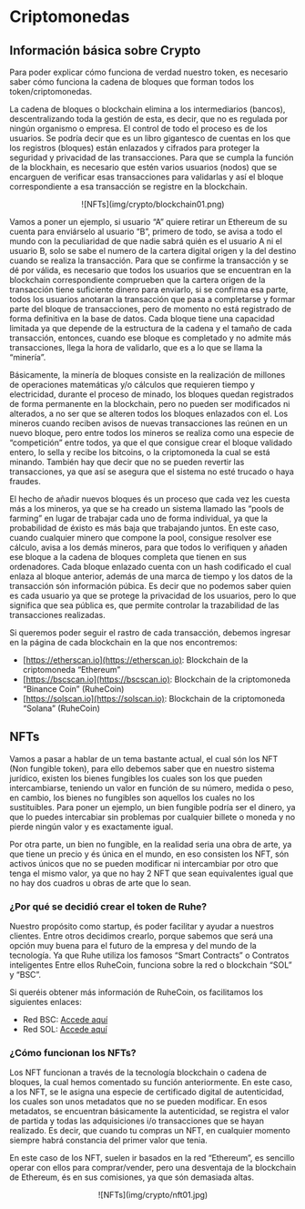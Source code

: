 # Criptomonedas

## Información básica sobre Crypto

Para poder explicar cómo funciona de verdad nuestro token, es necesario saber cómo funciona la cadena de bloques que forman todos los token/criptomonedas. 

La cadena de bloques o blockchain elimina a los intermediarios (bancos), descentralizando toda la gestión de esta, es decir, que no es regulada por ningún organismo o empresa. El control de todo el proceso es de los usuarios. Se podría decir que es un libro gigantesco de cuentas en los que los registros (bloques) están enlazados y cifrados para proteger la seguridad y privacidad de las transacciones. Para que se cumpla la función de la blockhain, es necesario que estén varios usuarios (nodos) que se encarguen de verificar esas transacciones para validarlas y así el bloque correspondiente a esa transacción se registre en la blockchain.
<center>
![NFTs](img/crypto/blockchain01.png)
</center>

Vamos a poner un ejemplo, si usuario “A” quiere retirar un Ethereum de su cuenta para enviárselo al usuario “B”, primero de todo, se avisa a todo el mundo con la peculiaridad de que nadie sabrá quién es el usuario A ni el usuario B, solo se sabe el numero de la cartera digital origen y la del destino cuando se realiza la transacción. Para que se confirme la transacción y se dé por válida, es necesario que todos los usuarios que se encuentran en la blockchain correspondiente comprueben que la cartera origen de la transacción tiene suficiente dinero para enviarlo, si se confirma esa parte, todos los usuarios anotaran la transacción que pasa a completarse y formar parte del bloque de transacciones, pero de momento no está registrado de forma definitiva en la base de datos. Cada bloque tiene una capacidad limitada ya que depende de la estructura de la cadena y el tamaño de cada transacción, entonces, cuando ese bloque es completado y no admite más transacciones, llega la hora de validarlo, que es a lo que se llama la “minería”.

Básicamente, la minería de bloques consiste en la realización de millones de operaciones matemáticas y/o cálculos que requieren tiempo y electricidad, durante el proceso de minado, los bloques quedan registrados de forma permanente en la blockchain, pero no pueden ser modificados ni alterados, a no ser que se alteren todos los bloques enlazados con el. Los mineros cuando reciben avisos de nuevas transacciones las reúnen en un nuevo bloque, pero entre todos los mineros se realiza como una especie de “competición” entre todos, ya que el que consigue crear el bloque validado entero, lo sella y recibe los bitcoins, o la criptomoneda la cual se está minando. También hay que decir que no se pueden revertir las transacciones, ya que así se asegura que el sistema no esté trucado o haya fraudes.

El hecho de añadir nuevos bloques és un proceso que cada vez les cuesta más a los mineros, ya que se ha creado un sistema llamado las “pools de farming” en lugar de trabajar cada uno de forma individual, ya que la probabilidad de éxisto es más baja que trabajando juntos. En este caso, cuando cualquier minero que compone la pool, consigue resolver ese cálculo, avisa a los demás mineros, para que todos lo verifiquen y añaden ese bloque a la cadena de bloques completa que tienen en sus ordenadores.
Cada bloque enlazado cuenta con un hash codificado el cual enlaza al bloque anterior, además de una marca de tiempo y los datos de la transacción són información púbica. Es decir que no podemos saber quien es cada usuario ya que se protege la privacidad de los usuarios, pero lo que significa que sea pública es, que permite controlar la trazabilidad de las transacciones realizadas.

Si queremos poder seguir el rastro de cada transacción, debemos ingresar en la página de cada blockchain en la que nos encontremos:

* [https://etherscan.io](https://etherscan.io): Blockchain de la criptomoneda “Ethereum”
* [https://bscscan.io](https://bscscan.io): Blockchain de la criptomoneda “Binance Coin” (RuheCoin)
* [https://solscan.io](https://solscan.io): Blockchain de la criptomoneda “Solana” (RuheCoin)
 
## NFTs

Vamos a pasar a hablar de un tema bastante actual, el cual són los NFT (Non fungible token), para ello debemos saber que en nuestro sistema jurídico, existen los bienes fungibles los cuales son los que pueden intercambiarse, teniendo un valor en función de  su número, medida o peso, en cambio, los bienes no fungibles son aquellos los cuales no los sustituibles. Para poner un ejemplo, un bien fungible podría ser el dinero, ya que lo puedes intercabiar sin problemas por cualquier billete o moneda y no pierde ningún valor y es exactamente igual. 

Por otra parte, un bien no fungible, en la realidad seria una obra de arte, ya que tiene un precio y és única en el mundo, en eso consisten los NFT, són activos únicos que no se pueden modificar ni intercambiar por otro que tenga el mismo valor, ya que no hay 2 NFT que sean equivalentes igual que no hay dos cuadros u obras de arte que lo sean.

### ¿Por qué se decidió crear el token de Ruhe?

Nuestro propósito como startup, és poder facilitar y ayudar a nuestros clientes. Entre otros decidimos crearlo, porque sabemos que será una opción muy buena para el futuro de la empresa y del mundo de la tecnología. Ya que Ruhe utiliza los famosos “Smart Contracts” o Contratos inteligentes 
Entre ellos RuheCoin, funciona sobre la red o blockchain “SOL” y “BSC”. 

Si queréis obtener más información de RuheCoin, os facilitamos los siguientes enlaces:

* Red BSC: [Accede aquí](https://bscscan.com/address/0x062bdc70536cf8fa1226c50e88a4524eddcb85d6)
* Red SOL: [Accede aquí](https://solscan.io/token/42pr4AkwMzHRspr8VXmP9mfaV8QP21WptmWA3SjNfAxS)

### ¿Cómo funcionan los NFTs?

Los NFT funcionan a través de la tecnología blockchain o cadena de bloques, la cual hemos comentado su función anteriormente. En este caso, a los NFT, se le asigna una especie de certificado digital de autenticidad, los cuales son unos metadatos que no se pueden modificar. En esos metadatos, se encuentran básicamente la autenticidad, se registra el valor de partida y todas las adquisiciones i/o transacciones que se hayan realizado. Es decir, que cuando tu compras un NFT, en cualquier momento siempre habrá constancia del primer valor que tenia. 

En este caso de los NFT, suelen ir basados en la red “Ethereum”, es sencillo operar con ellos para comprar/vender, pero una desventaja de la blockchain de Ethereum, és en sus comisiones, ya que són demasiada altas. 
<center>
![NFTs](img/crypto/nft01.jpg)
</center>

